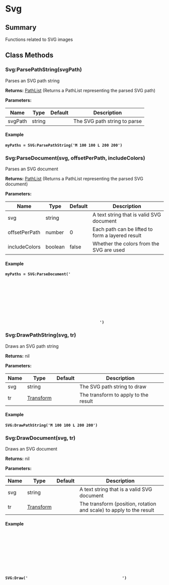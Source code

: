 
# Svg

## Summary
Functions related to SVG images



## Class Methods

        
### Svg:ParsePathString(svgPath)

Parses an SVG path string

**Returns:** <a href="pathlist.md">PathList</a>  (Returns a PathList representing the parsed SVG path)


**Parameters:**

<table data-full-width="false">
<thead><tr><th>Name</th><th>Type</th><th>Default</th><th>Description</th></tr></thead>
<tbody><tr><td>svgPath</td><td>string</td><td></td><td>The SVG path string to parse</td></tr></tbody></table>




#### Example

<pre class="language-lua"><code class="lang-lua"><strong>myPaths = SVG:ParsePathString('M 100 100 L 200 200')</strong></code></pre>




### Svg:ParseDocument(svg, offsetPerPath, includeColors)

Parses an SVG document

**Returns:** <a href="pathlist.md">PathList</a>  (Returns a PathList representing the parsed SVG document)


**Parameters:**

<table data-full-width="false">
<thead><tr><th>Name</th><th>Type</th><th>Default</th><th>Description</th></tr></thead>
<tbody><tr><td>svg</td><td>string</td><td></td><td>A text string that is valid SVG document</td></tr>
<tr><td>offsetPerPath</td><td>number</td><td>0</td><td>Each path can be lifted to form a layered result</td></tr>
<tr><td>includeColors</td><td>boolean</td><td>false</td><td>Whether the colors from the SVG are used</td></tr></tbody></table>




#### Example

<pre class="language-lua"><code class="lang-lua"><strong>myPaths = SVG:ParseDocument('<svg>...</svg>')</strong></code></pre>




### Svg:DrawPathString(svg, tr)

Draws an SVG path string

**Returns:** nil 


**Parameters:**

<table data-full-width="false">
<thead><tr><th>Name</th><th>Type</th><th>Default</th><th>Description</th></tr></thead>
<tbody><tr><td>svg</td><td>string</td><td></td><td>The SVG path string to draw</td></tr>
<tr><td>tr</td><td><a href="transform.md">Transform</a></td><td></td><td>The transform to apply to the result</td></tr></tbody></table>




#### Example

<pre class="language-lua"><code class="lang-lua"><strong>SVG:DrawPathString('M 100 100 L 200 200')</strong></code></pre>




### Svg:DrawDocument(svg, tr)

Draws an SVG document

**Returns:** nil 


**Parameters:**

<table data-full-width="false">
<thead><tr><th>Name</th><th>Type</th><th>Default</th><th>Description</th></tr></thead>
<tbody><tr><td>svg</td><td>string</td><td></td><td>A text string that is a valid SVG document</td></tr>
<tr><td>tr</td><td><a href="transform.md">Transform</a></td><td></td><td>The transform (position, rotation and scale) to apply to the result</td></tr></tbody></table>




#### Example

<pre class="language-lua"><code class="lang-lua"><strong>SVG:Draw('<svg>...</svg>')</strong></code></pre>



    


